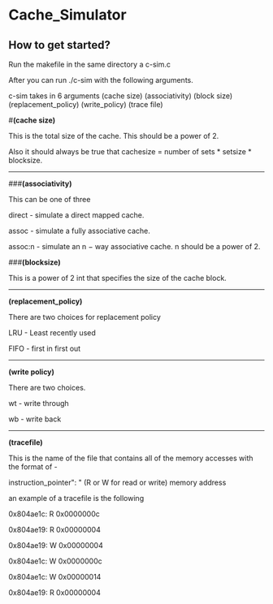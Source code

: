 # Cache_Simulator
## How to get started?
Run the makefile in the same directory a c-sim.c

After you can run ./c-sim with the following arguments.

c-sim takes in 6 arguments (cache size) (associativity) (block size) (replacement_policy) (write_policy) (trace file)

#**(cache size)**

This is the total size of the cache. This should be a power of 2.

Also it should always be true that cachesize = number of sets * setsize * blocksize.

______________________________________

###**(associativity)**

This can be one of three

direct - simulate a direct mapped cache.

assoc - simulate a fully associative cache.

assoc:n - simulate an n − way associative cache. n should be a power of 2.

###**(blocksize)**

This is a power of 2 int that specifies the size of the cache block.

______________________________________



**(replacement_policy)**

There are two choices for replacement policy

LRU - Least recently used

FIFO - first in first out

______________________________________


**(write policy)**

There are two choices.

wt - write through

wb - write back

______________________________________


**(tracefile)**


This is the name of the file that contains all of the memory accesses with the format of -

instruction_pointer": " (R or W for read or write) memory address

an example of a tracefile is the following

0x804ae1c: R 0x0000000c

0x804ae19: R 0x00000004

0x804ae19: W 0x00000004

0x804ae1c: W 0x0000000c

0x804ae1c: W 0x00000014

0x804ae19: R 0x00000004


